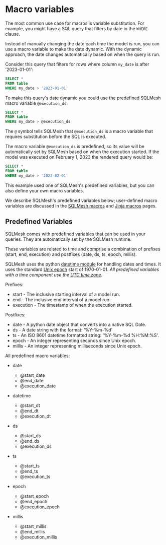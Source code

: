 # Macro variables

The most common use case for macros is variable substitution. For example, you might have a SQL query that filters by date in the `WHERE` clause.

Instead of manually changing the date each time the model is run, you can use a macro variable to make the date dynamic. With the dynamic approach, the date changes automatically based on when the query is run.

Consider this query that filters for rows where column `my_date` is after '2023-01-01':

```sql linenums="1"
SELECT *
FROM table
WHERE my_date > '2023-01-01'
```

To make this query's date dynamic you could use the predefined SQLMesh macro variable `@execution_ds`:

```sql linenums="1"
SELECT *
FROM table
WHERE my_date > @execution_ds
```

The `@` symbol tells SQLMesh that `@execution_ds` is a macro variable that requires substitution before the SQL is executed.

The macro variable `@execution_ds` is predefined, so its value will be automatically set by SQLMesh based on when the execution started. If the model was executed on February 1, 2023 the rendered query would be:

```sql linenums="1"
SELECT *
FROM table
WHERE my_date > '2023-02-01'
```

This example used one of SQLMesh's predefined variables, but you can also define your own macro variables.

We describe SQLMesh's predefined variables below; user-defined macro variables are discussed in the [SQLMesh macros](./sqlmesh_macros.md#user-defined-variables) and [Jinja macros](./jinja_macros.md#user-defined-variables) pages.

## Predefined Variables
SQLMesh comes with predefined variables that can be used in your queries. They are automatically set by the SQLMesh runtime.

These variables are related to time and comprise a combination of prefixes (start, end, execution) and postfixes (date, ds, ts, epoch, millis).

SQLMesh uses the python [datetime module](https://docs.python.org/3/library/datetime.html) for handling dates and times. It uses the standard [Unix epoch](https://en.wikipedia.org/wiki/Unix_time) start of 1970-01-01. *All predefined variables with a time component use the [UTC time zone](https://en.wikipedia.org/wiki/Coordinated_Universal_Time).*

Prefixes:

* start - The inclusive starting interval of a model run.
* end - The inclusive end interval of a model run.
* execution - The timestamp of when the execution started.

Postfixes:

* date - A python date object that converts into a native SQL Date.
* ds - A date string with the format: '%Y-%m-%d'
* ts - An ISO 8601 datetime formatted string: '%Y-%m-%d %H:%M:%S'.
* epoch - An integer representing seconds since Unix epoch.
* millis - An integer representing milliseconds since Unix epoch.

All predefined macro variables:

* date
    * @start_date
    * @end_date
    * @execution_date

* datetime
    * @start_dt
    * @end_dt
    * @execution_dt

* ds
    * @start_ds
    * @end_ds
    * @execution_ds

* ts
    * @start_ts
    * @end_ts
    * @execution_ts

* epoch
    * @start_epoch
    * @end_epoch
    * @execution_epoch

* millis
    * @start_millis
    * @end_millis
    * @execution_millis
